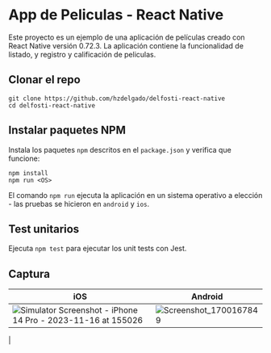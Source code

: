 # App de Peliculas - React Native

Este proyecto es un ejemplo de una aplicación de películas creado con React Native versión 0.72.3. La aplicación contiene la funcionalidad de listado, y registro y calificación de peliculas.

## Clonar el repo
```shell
git clone https://github.com/hzdelgado/delfosti-react-native
cd delfosti-react-native
```
## Instalar paquetes NPM
Instala los paquetes `npm` descritos en el `package.json` y verifica que funcione:
```shell
npm install
npm run <OS>
```
El comando `npm run` ejecuta la aplicación en un sistema operativo a elección - las pruebas se hicieron en `android` y `ios`.

## Test unitarios 

Ejecuta `npm test` para ejecutar los unit tests con Jest.

## Captura
| iOS | Android |
| ------------- | ------------- |
| ![Simulator Screenshot - iPhone 14 Pro - 2023-11-16 at 155026](https://github.com/hzdelgado/delfosti-react-native/assets/88523514/cb16af80-002f-4a84-8ab9-44dec2ba04aa)  | ![Screenshot_1700167849](https://github.com/hzdelgado/delfosti-react-native/assets/88523514/2dbf98b9-9138-4dc3-887c-0f5bab61b962)
  |
